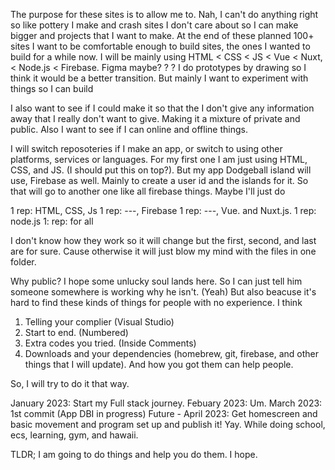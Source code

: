 The purpose for these sites is to allow me to. Nah, I can't do anything right so like pottery I make and crash sites I don't care about so I can make 
bigger and projects that I want to make. At the end of these planned 100+ sites I want to be comfortable enough to build sites, the ones I 
wanted to build for a while now. I will be mainly using HTML < CSS < JS < Vue < Nuxt, < Node.js < Firebase. Figma maybe? ? ? I do prototypes by 
drawing so I think it would be a better transition. But mainly I want to experiment with things so I can build

I also want to see if I could make it so that the I don't give any information away that I really  don't want to give. Making it a mixture of 
private and public. Also I want to see if I can online and offline things. 

I will switch reposoteries if I make an app, or switch to using other platforms, services or languages. For my first one I am just using HTML, CSS,
and JS. (I should put this on top?). But my app Dodgeball island will use, Firebase as well. Mainly to create a user id and the islands for it. So 
that will go to another one like all firebase things. Maybe I'll just do

1 rep: HTML, CSS, Js
1 rep:  ---, Firebase 
1 rep: ---, Vue. and Nuxt.js.
1 rep: node.js
1: rep: for all

I don't know how they work so it will change but the first, second, and last are for sure. Cause otherwise it will just blow my mind with the files
in one folder. 

Why public? I hope some unlucky soul lands here. So I can just tell him someone somewhere is working why he isn't. (Yeah) But also beacuse it's hard
to find these kinds of things for people with no experience. I think 
1. Telling your complier (Visual Studio)
2. Start to end. (Numbered)
3. Extra codes you tried. (Inside Comments)
4. Downloads and your dependencies (homebrew, git, firebase, and other things that I will update). And how you got them can help people.

So, I will try to do it that way. 

January 2023: Start my Full stack journey. 
Febuary 2023: Um. 
March 2023: 1st commit (App DBI in progress)
Future - April 2023: Get homescreen and basic movement and program set up and publish it! Yay. While doing school, ecs, learning, gym, and hawaii.




TLDR;
I am going to do things and help you do them. I hope. 
